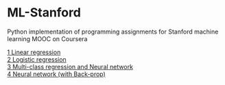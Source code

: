 # ML-Stanford
Python implementation of programming assignments for Stanford machine learning MOOC on Coursera

<a href="https://nbviewer.jupyter.org/github/MarkoJereb/ML-Stanford/blob/master/Assignment%201%20-%20Linear%20regression/Linear%20regression.ipynb">1 Linear regression</a><br>
<a href="https://nbviewer.jupyter.org/github/MarkoJereb/ML-Stanford/blob/master/2%20Logistic%20regression/Exercise%202.ipynb">2 Logistic regression</a><br>
<a href="http://nbviewer.jupyter.org/github/MarkoJereb/MLStanford/blob/master/3%20Multi_class%20Classification%20and%20Neural%20Networks/Multi-Class%20Classification.ipynb">3 Multi-class regression and Neural network</a><br>
<a href="https://nbviewer.jupyter.org/github/MarkoJereb/ML-Stanford/blob/master/4%20Neural%20network/Neural%20Networks%20Learning.ipynb">4 Neural network (with Back-prop)</a><br>


